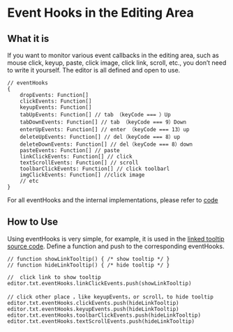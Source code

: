 # Event Hooks in the Editing Area

## What it is

If you want to monitor various event callbacks in the editing area, such as mouse click, keyup, paste, click image, click link, scroll, etc., you don’t need to write it yourself. The editor is all defined and open to use.

```
// eventHooks 
{
    dropEvents: Function[]
    clickEvents: Function[]
    keyupEvents: Function[]
    tabUpEvents: Function[] // tab （keyCode === ）Up 
    tabDownEvents: Function[] // tab （keyCode === 9）Down 
    enterUpEvents: Function[] // enter （keyCode === 13）up 
    deleteUpEvents: Function[] // del（keyCode === 8）up 
    deleteDownEvents: Function[] // del（keyCode === 8）down 
    pasteEvents: Function[] // paste
    linkClickEvents: Function[] // click
    textScrollEvents: Function[] // scroll
    toolbarClickEvents: Function[] // click toolbarl
    imgClickEvents: Function[] //click image
    // etc
}
```

For all eventHooks and the internal implementations, please refer to [code](https://github.com/wangeditor-team/wangEditor/blob/master/src/text/index.ts#L13)

## How to Use 

Using eventHooks is very simple, for example, it is used in the [linked tooltip source code](https://github.com/wangeditor-team/wangEditor/blob/master/src/menus/link/bind-event/tooltip-event.ts). Define a function and push to the corresponding eventHooks.

```
// function showLinkTooltip() { /* show tooltip */ }
// function hideLinkTooltip() { /* hide tooltip */ }

//  click link to show tooltip
editor.txt.eventHooks.linkClickEvents.push(showLinkTooltip)

// click other place ，like keyupEvents，or scroll，to hide tooltip
editor.txt.eventHooks.clickEvents.push(hideLinkTooltip)
editor.txt.eventHooks.keyupEvents.push(hideLinkTooltip)
editor.txt.eventHooks.toolbarClickEvents.push(hideLinkTooltip)
editor.txt.eventHooks.textScrollEvents.push(hideLinkTooltip)
```